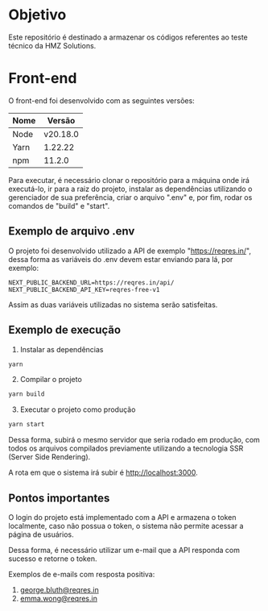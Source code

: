 # Objetivo

Este repositório é destinado a armazenar os códigos referentes ao teste técnico da HMZ Solutions.

# Front-end

O front-end foi desenvolvido com as seguintes versões:

| Nome | Versão   |
| ---- | -------- |
| Node | v20.18.0 |
| Yarn | 1.22.22  |
| npm  | 11.2.0   |

Para executar, é necessário clonar o repositório para a máquina onde irá executá-lo, ir para a raiz do projeto, instalar as dependências utilizando o gerenciador de sua preferência, criar o arquivo ".env" e, por fim, rodar os comandos de "build" e "start".

## Exemplo de arquivo .env

O projeto foi desenvolvido utilizado a API de exemplo "https://reqres.in/", dessa forma as variáveis do .env devem estar enviando para lá, por exemplo:

```env
NEXT_PUBLIC_BACKEND_URL=https://reqres.in/api/
NEXT_PUBLIC_BACKEND_API_KEY=reqres-free-v1
```

Assim as duas variáveis utilizadas no sistema serão satisfeitas.

## Exemplo de execução

1. Instalar as dependências

```cmd
yarn
```

2. Compilar o projeto

```cmd
yarn build
```

3. Executar o projeto como produção

```cmd
yarn start
```

Dessa forma, subirá o mesmo servidor que seria rodado em produção, com todos os arquivos compilados previamente utilizando a tecnologia SSR (Server Side Rendering).

A rota em que o sistema irá subir é [http://localhost:3000](http://localhost:3000).

## Pontos importantes

O login do projeto está implementado com a API e armazena o token localmente, caso não possua o token, o sistema não permite acessar a página de usuários.

Dessa forma, é necessário utilizar um e-mail que a API responda com sucesso e retorne o token.

Exemplos de e-mails com resposta positiva:

1. george.bluth@reqres.in
2. emma.wong@reqres.in